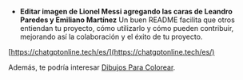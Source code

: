 - **Editar imagen de Lionel Messi agregando las caras de Leandro Paredes y Emiliano Martínez** 
Un buen README facilita que otros entiendan tu proyecto, cómo utilizarlo y cómo pueden contribuir, mejorando así la colaboración y el éxito de tu proyecto.

[https://chatgptonline.tech/es/](https://chatgptonline.tech/es/)

Además, te podría interesar [Dibujos Para Colorear](https://www.google.com.mx/search?q=colorearw.com).
